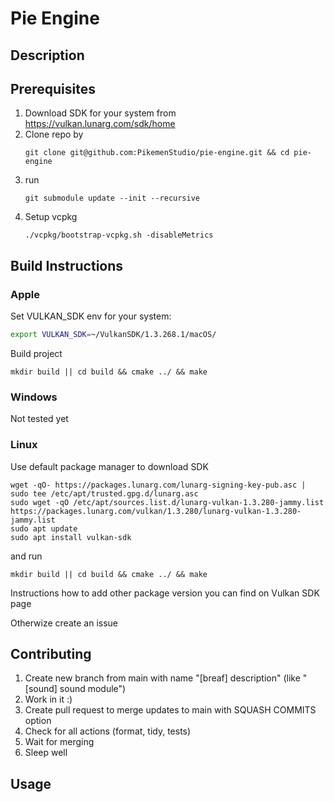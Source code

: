 # Pie Engine
## Description

## Prerequisites
1. Download SDK for your system from https://vulkan.lunarg.com/sdk/home
2. Clone repo by
   ```
   git clone git@github.com:PikemenStudio/pie-engine.git && cd pie-engine
   ```
3. run
   ```
   git submodule update --init --recursive
   ```
4. Setup vcpkg
   ```
   ./vcpkg/bootstrap-vcpkg.sh -disableMetrics
   ```
## Build Instructions
### Apple
Set VULKAN_SDK env for your system:
```sh
export VULKAN_SDK=~/VulkanSDK/1.3.268.1/macOS/
```
Build project
```
mkdir build || cd build && cmake ../ && make
```
### Windows
Not tested yet
### Linux
Use default package manager to download SDK
```
wget -qO- https://packages.lunarg.com/lunarg-signing-key-pub.asc | sudo tee /etc/apt/trusted.gpg.d/lunarg.asc
sudo wget -qO /etc/apt/sources.list.d/lunarg-vulkan-1.3.280-jammy.list https://packages.lunarg.com/vulkan/1.3.280/lunarg-vulkan-1.3.280-jammy.list
sudo apt update
sudo apt install vulkan-sdk
```
and run
```
mkdir build || cd build && cmake ../ && make
```
Instructions how to add other package version you can find on Vulkan SDK page

Otherwize create an issue
## Contributing
1. Create new branch from main with name "[breaf] description" (like "[sound] sound module")
2. Work in it :)
3. Create pull request to merge updates to main with SQUASH COMMITS option
4. Check for all actions (format, tidy, tests)
5. Wait for merging
6. Sleep well

## Usage
